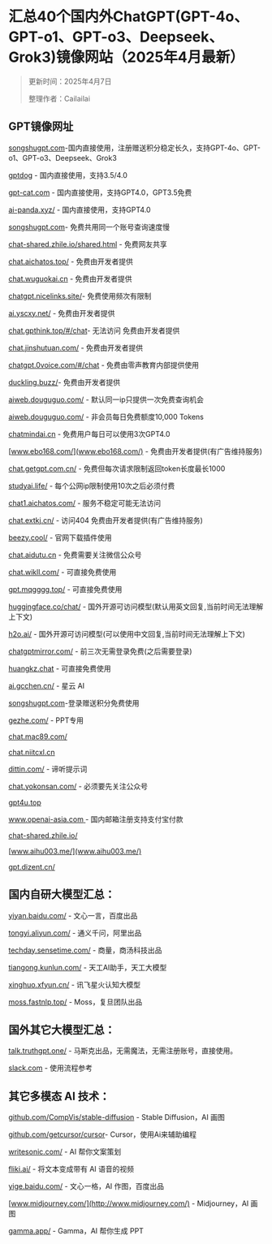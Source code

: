 # 汇总40个国内外ChatGPT(GPT-4o、GPT-o1、GPT-o3、Deepseek、Grok3)镜像网站（2025年4月最新）

> 更新时间：2025年4月7日
>
> 整理作者：Cailailai

## GPT镜像网址

[songshugpt.com](http://songshugpt.com)-国内直接使用，注册赠送积分稳定长久，支持GPT-4o、GPT-o1、GPT-o3、Deepseek、Grok3

[gptdog](http://gptdog.online) - 国内直接使用，支持3.5/4.0

[gpt-cat.com](http://gpt-cat.com) - 国内直接使用，支持GPT4.0，GPT3.5免费

[ai-panda.xyz/](http://ai-panda.xyz/) - 国内直接使用，支持GPT4.0

[songshugpt.com](http://songshugpt.com)- 免费共用同一个账号查询速度慢

[chat-shared.zhile.io/shared.html](http://chat-shared.zhile.io/shared.html) - 免费网友共享

[chat.aichatos.top/](http://chat.aichatos.top/) - 免费由开发者提供

[chat.wuguokai.cn](chat.wuguokai.cn) - 免费由开发者提供

[chatgpt.nicelinks.site/](chatgpt.nicelinks.site/)- 免费使用频次有限制

[ai.yscxy.net/](ai.yscxy.net/) - 免费由开发者提供

[chat.gpthink.top/#/chat](chat.gpthink.top/#/chat)- 无法访问 免费由开发者提供

[chat.jinshutuan.com/](chat.jinshutuan.com/) - 免费由开发者提供

[chatgpt.0voice.com/#/chat](chatgpt.0voice.com/#/cha) - 免费由零声教育内部提供使用

[duckling.buzz/](duckling.buzz/)- 免费由开发者提供

[aiweb.douguguo.com/](aiweb.douguguo.com/) - 默认同一ip只提供一次免费查询机会

[aiweb.douguguo.com/](aiweb.douguguo.com/) - 非会员每日免费额度10,000 Tokens

[chatmindai.cn](chatmindai.cn) - 免费用户每日可以使用3次GPT4.0

[www.ebo168.com/](www.ebo168.com/) - 免费由开发者提供(有广告维持服务)

[chat.getgpt.com.cn/](chat.getgpt.com.cn/) - 免费但每次请求限制返回token长度最长1000

[studyai.life/](studyai.life/) - 每个公网ip限制使用10次之后必须付费

[chat1.aichatos.com/](chat1.aichatos.com/) - 服务不稳定可能无法访问

[chat.extkj.cn/](chat.extkj.cn) - 访问404 免费由开发者提供(有广告维持服务)

[beezy.cool/](beezy.cool/) - 官网下载插件使用

[chat.aidutu.cn](chat.aidutu.cn) - 免费需要关注微信公众号

[chat.wikll.com/](chat.wikll.com/) - 可直接免费使用

[gpt.mqgggg.top/](gpt.mqgggg.top/) - 可直接免费使用

[huggingface.co/chat/](huggingface.co/chat/) - 国外开源可访问模型(默认用英文回复,当前时间无法理解上下文)

[h2o.ai/](h2o.ai/) - 国外开源可访问模型(可以使用中文回复,当前时间无法理解上下文)

[chatgptmirror.com/](chatgptmirror.com/) - 前三次无需登录免费(之后需要登录)

[huangkz.chat](huangkz.chat) - 可直接免费使用

[ai.gcchen.cn/](ai.gcchen.cn/) - 星云 AI

[songshugpt.com](songshugpt.com)-登录赠送积分免费使用

[gezhe.com/](gezhe.com/) - PPT专用

[chat.mac89.com/](chat.mac89.com/)

[chat.niitcxl.cn](chat.niitcxl.cn)

[dittin.com/](dittin.com/) - 谛听提示词

[chat.yokonsan.com/](chat.yokonsan.com/) - 必须要先关注公众号

[gpt4u.top](gpt4u.top)

[www.openai-asia.com ](www.openai-asia.com )- 国内邮箱注册支持支付宝付款

[chat-shared.zhile.io/](chat-shared.zhile.io/)

[www.aihu003.me/](www.aihu003.me/)

[gpt.dizent.cn/](gpt.dizent.cn/)

## 国内自研大模型汇总：

[yiyan.baidu.com/](http://yiyan.baidu.com/) - 文心一言，百度出品

[tongyi.aliyun.com/](http://tongyi.aliyun.com/) - 通义千问，阿里出品

[techday.sensetime.com/](http://techday.sensetime.com/) - 商量，商汤科技出品

[tiangong.kunlun.com/](http://tiangong.kunlun.com/) - 天工AI助手，天工大模型

[xinghuo.xfyun.cn/](http://xinghuo.xfyun.cn/) - 讯飞星火认知大模型

[moss.fastnlp.top/](http://moss.fastnlp.top/) - Moss，复旦团队出品

## 国外其它大模型汇总：

[talk.truthgpt.one/](http://talk.truthgpt.one/) - 马斯克出品，无需魔法，无需注册账号，直接使用。

[slack.com](http://slack.com) - 使用流程参考

## 其它多模态 AI 技术：

[github.com/CompVis/stable-diffusion](http://github.com/CompVis/stable-diffusion) - Stable Diffusion，AI 画图

[github.com/getcursor/cursor](http://github.com/getcursor/cursor)- Cursor，使用Ai来辅助编程

[writesonic.com/](http://writesonic.com/) - AI 帮你文案策划

[fliki.ai/](http://fliki.ai/) - 将文本变成带有 AI 语音的视频

[yige.baidu.com/](http://yige.baidu.com/) - 文心一格，AI 作图，百度出品

[www.midjourney.com/](http://www.midjourney.com/) - Midjourney，AI 画图

[gamma.app/](http://gamma.app/) - Gamma，AI 帮你生成 PPT
